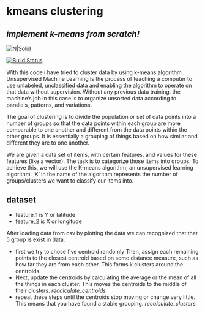 # kmeans clustering
## _implement k-means from scratch!_

[![N|Solid](https://cldup.com/dTxpPi9lDf.thumb.png)](https://nodesource.com/products/nsolid)

[![Build Status](https://travis-ci.org/joemccann/dillinger.svg?branch=master)](https://travis-ci.org/joemccann/dillinger)

With this code i have tried to cluster data by using k-means algorithm .
Unsupervised Machine Learning is the process of teaching a computer to use unlabeled, unclassified data and enabling the algorithm to operate on that data without supervision. Without any previous data training, the machine’s job in this case is to organize unsorted data according to parallels, patterns, and variations.

The goal of clustering is to divide the population or set of data points into a number of groups so that the data points within each group are more comparable to one another and different from the data points within the other groups. It is essentially a grouping of things based on how similar and different they are to one another.

We are given a data set of items, with certain features, and values for these features (like a vector). The task is to categorize those items into groups. To achieve this, we will use the K-means algorithm; an unsupervised learning algorithm. ‘K’ in the name of the algorithm represents the number of groups/clusters we want to classify our items into.

## dataset

- feature_1 is Y or latitude
- feature_2 is X or longitude

After loading data from csv by plotting the data we can recognized that thet 5 group is exist in data.
- first we try to chose five centroid randomly Then, assign each remaining points to the closest centroid based on some distance measure, such as how far they are from each other. This forms k clusters around the centroids.
- Next, update the centroids by calculating the average or the mean of all the things in each cluster. This moves the centroids to the middle of their clusters. _recalculate_centroids_
- repeat these steps until the centroids stop moving or change very little. This means that you have found a stable grouping. _recalculate_clusters_